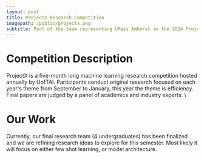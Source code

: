 ```yaml
---
layout: post
title: ProjectX Research Competition
imagepath: /public/projectx.png
subtitle: Part of the team representing UMass Amherst in the 2024 ProjectX machine learning research competition hosted by UToronto. In the coming months we will research a topic in efficiency and ML, UMass won this competition last year so hopefully we can continue that winning streak!
---
```


# Competition Description #
ProjectX is a five-month long machine learning research competition hosted annually by UofTAI. Participants conduct original research focused on each year's theme from September to January, this year the theme is efficiency. Final papers are judged by a panel of academics and industry experts.
\\
# Our Work #
Currently, our final research team (4 undergraduates) has been finalized and we are refining research ideas to explore for this semester. Most likely it will focus on either few shot learning, or model architecture.